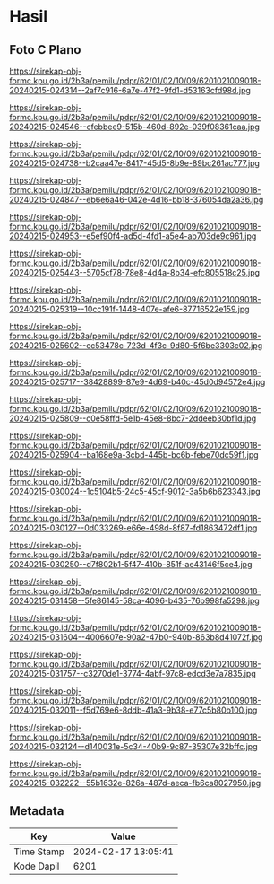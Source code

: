 # Hasil

## Foto C Plano

https://sirekap-obj-formc.kpu.go.id/2b3a/pemilu/pdpr/62/01/02/10/09/6201021009018-20240215-024314--2af7c916-6a7e-47f2-9fd1-d53163cfd98d.jpg

https://sirekap-obj-formc.kpu.go.id/2b3a/pemilu/pdpr/62/01/02/10/09/6201021009018-20240215-024546--cfebbee9-515b-460d-892e-039f08361caa.jpg

https://sirekap-obj-formc.kpu.go.id/2b3a/pemilu/pdpr/62/01/02/10/09/6201021009018-20240215-024738--b2caa47e-8417-45d5-8b9e-89bc261ac777.jpg

https://sirekap-obj-formc.kpu.go.id/2b3a/pemilu/pdpr/62/01/02/10/09/6201021009018-20240215-024847--eb6e6a46-042e-4d16-bb18-376054da2a36.jpg

https://sirekap-obj-formc.kpu.go.id/2b3a/pemilu/pdpr/62/01/02/10/09/6201021009018-20240215-024953--e5ef90f4-ad5d-4fd1-a5e4-ab703de9c961.jpg

https://sirekap-obj-formc.kpu.go.id/2b3a/pemilu/pdpr/62/01/02/10/09/6201021009018-20240215-025443--5705cf78-78e8-4d4a-8b34-efc805518c25.jpg

https://sirekap-obj-formc.kpu.go.id/2b3a/pemilu/pdpr/62/01/02/10/09/6201021009018-20240215-025319--10cc191f-1448-407e-afe6-87716522e159.jpg

https://sirekap-obj-formc.kpu.go.id/2b3a/pemilu/pdpr/62/01/02/10/09/6201021009018-20240215-025602--ec53478c-723d-4f3c-9d80-5f6be3303c02.jpg

https://sirekap-obj-formc.kpu.go.id/2b3a/pemilu/pdpr/62/01/02/10/09/6201021009018-20240215-025717--38428899-87e9-4d69-b40c-45d0d94572e4.jpg

https://sirekap-obj-formc.kpu.go.id/2b3a/pemilu/pdpr/62/01/02/10/09/6201021009018-20240215-025809--c0e58ffd-5e1b-45e8-8bc7-2ddeeb30bf1d.jpg

https://sirekap-obj-formc.kpu.go.id/2b3a/pemilu/pdpr/62/01/02/10/09/6201021009018-20240215-025904--ba168e9a-3cbd-445b-bc6b-febe70dc59f1.jpg

https://sirekap-obj-formc.kpu.go.id/2b3a/pemilu/pdpr/62/01/02/10/09/6201021009018-20240215-030024--1c5104b5-24c5-45cf-9012-3a5b6b623343.jpg

https://sirekap-obj-formc.kpu.go.id/2b3a/pemilu/pdpr/62/01/02/10/09/6201021009018-20240215-030127--0d033269-e66e-498d-8f87-fd1863472df1.jpg

https://sirekap-obj-formc.kpu.go.id/2b3a/pemilu/pdpr/62/01/02/10/09/6201021009018-20240215-030250--d7f802b1-5f47-410b-851f-ae43146f5ce4.jpg

https://sirekap-obj-formc.kpu.go.id/2b3a/pemilu/pdpr/62/01/02/10/09/6201021009018-20240215-031458--5fe86145-58ca-4096-b435-76b998fa5298.jpg

https://sirekap-obj-formc.kpu.go.id/2b3a/pemilu/pdpr/62/01/02/10/09/6201021009018-20240215-031604--4006607e-90a2-47b0-940b-863b8d41072f.jpg

https://sirekap-obj-formc.kpu.go.id/2b3a/pemilu/pdpr/62/01/02/10/09/6201021009018-20240215-031757--c3270de1-3774-4abf-97c8-edcd3e7a7835.jpg

https://sirekap-obj-formc.kpu.go.id/2b3a/pemilu/pdpr/62/01/02/10/09/6201021009018-20240215-032011--f5d769e6-8ddb-41a3-9b38-e77c5b80b100.jpg

https://sirekap-obj-formc.kpu.go.id/2b3a/pemilu/pdpr/62/01/02/10/09/6201021009018-20240215-032124--d140031e-5c34-40b9-9c87-35307e32bffc.jpg

https://sirekap-obj-formc.kpu.go.id/2b3a/pemilu/pdpr/62/01/02/10/09/6201021009018-20240215-032222--55b1632e-826a-487d-aeca-fb6ca8027950.jpg


## Metadata

| Key        | Value               |
| ---------- | ------------------- |
| Time Stamp | 2024-02-17 13:05:41 |
| Kode Dapil | 6201                |



